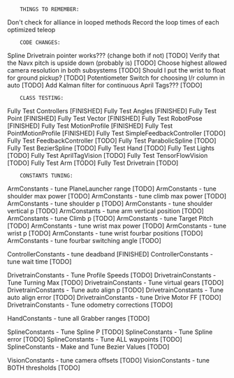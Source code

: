         THINGS TO REMEMBER:
Don't check for alliance in looped methods
Record the loop times of each optimized teleop

        CODE CHANGES:
Spline Drivetrain pointer works??? (change both if not)         [TODO]
Verify that the Navx pitch is upside down (probably is)         [TODO]
Choose highest allowed camera resolution in both subsystems     [TODO]
Should I put the wrist to float for ground pickup?              [TODO]
Potentiometer Switch for choosing l/r column in auto            [TODO]
Add Kalman filter for continuous April Tags???                  [TODO]

        CLASS TESTING:
Fully Test Controllers                  [FINISHED]
Fully Test Angles                       [FINISHED]
Fully Test Point                        [FINISHED]
Fully Test Vector                       [FINISHED]
Fully Test RobotPose                    [FINISHED]
Fully Test MotionProfile                [FINISHED]
Fully Test PointMotionProfile           [FINISHED]
Fully Test SimpleFeedbackController     [TODO]
Fully Test FeedbackController           [TODO]
Fully Test ParabolicSpline              [TODO]
Fully Test BezierSpline                 [TODO]
Fully Test Hand                         [TODO]
Fully Test Lights                       [TODO]
Fully Test AprilTagVision               [TODO]
Fully Test TensorFlowVision             [TODO]
Fully Test Arm                          [TODO]
Fully Test Drivetrain                   [TODO]

        CONSTANTS TUNING:
ArmConstants - tune PlaneLauncher range         [TODO]
ArmConstants - tune shoulder max power          [TODO]
ArmConstants - tune climb max power             [TODO]
ArmConstants - tune shoulder p                  [TODO]
ArmConstants - tune shoulder vertical p         [TODO]
ArmConstants - tune arm vertical position       [TODO]
ArmConstants - tune Climb p                     [TODO]
ArmConstants - tune Target Pitch                [TODO]
ArmConstants - tune wrist max power             [TODO]
ArmConstants - tune wrist p                     [TODO]
ArmConstants - tune wrist fourbar positions     [TODO]
ArmConstants - tune fourbar switching angle     [TODO]

ControllerConstants - tune deadband             [FINISHED]
ControllerConstants - tune wait time            [TODO]

DrivetrainConstants - Tune Profile Speeds       [TODO]
DrivetrainConstants - Tune Turning Max          [TODO]
DrivetrainConstants - Tune virtual gears        [TODO]
DrivetrainConstants - Tune auto align p         [TODO]
DrivetrainConstants - Tune auto align error     [TODO]
DrivetrainConstants - tune Drive Motor FF       [TODO]
DrivetrainConstants - Tune odometry corrections [TODO]

HandConstants - tune all Grabber ranges         [TODO]

SplineConstants - Tune Spline P                 [TODO]
SplineConstants - Tune Spline error             [TODO]
SplineConstants - Tune ALL waypoints            [TODO]
SplineConstants - Make and Tune Bezier Values   [TODO]

VisionConstants - tune camera offsets           [TODO]
VisionConstants - tune BOTH thresholds          [TODO]
